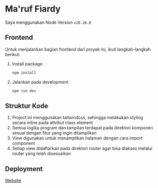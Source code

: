 # Ma'ruf Fiardy

Saya menggunakan Node Version `v20.16.0`

## Frontend

Untuk menjalankan bagian frontend dari proyek ini, ikuti langkah-langkah berikut:

1. Install package

   ```bash
   npm install
   ```

2. Jalankan pada development

   ```bash
   npm run dev
   ```

## Struktur Kode

1. Project ini menggunakan tailwindcss, sehingga melakukan styling secara inline pada attribut class element
2. Semua logika program dan tampilan terdapat pada direktori komponen sesuai dengan fitur yang ingin ditampilkan
3. View digunakan untuk menampilkan halaman dengan cara import component
4. Setiap view didaftarkan pada direktori router agar bisa diakses melalui router yang telah disesuaikan

## Deployment

[Website](https://tes-fe-rumahweb.vercel.app/)
